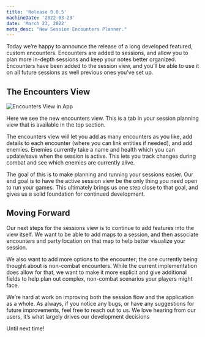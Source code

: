 ```yaml
---
title: 'Release 0.0.5'
machineDate: '2022-03-23'
date: 'March 23, 2022'
meta_desc: "New Session Encounters Planner."
---
```


Today we’re happy to announce the release of a long developed featured, custom encounters.
Encounters are added to sessions, and allow you to plan more in-depth sessions and keep your notes better organized. Encounters have been added to the session view, and you’ll be able to use it on all future sessions as well previous ones you’ve set up.

## The Encounters View

![Encounters View in App](https://www.worldscrafter.com/images/encounters.jpg)

Here we see the new encounters view. This is a tab in your session planning view that is available in the top section.

The encounters view will let you add as many encounters as you like, add details to each encounter (where you can link entities if needed), and add enemies. Enemies currently take a name and health which you can update/save when the session is active. This lets you track changes during combat and see which enemies are currently alive.

The goal of this is to make planning and running your sessions easier. Our end goal is to have the active session view be the only thing you need open to run your games. This ultimately brings us one step close to that goal, and gives us a solid foundation for continued development.

## Moving Forward

Our next steps for the sessions view is to continue to add features into the view itself. We want to be able to add maps to a session, and then associate encounters and party location on that map to help better visualize your session.

We also want to add more options to the encounter; the one currently being thought about is non-combat encounters. While the current implementation does allow for that, we want to make it more explicit and give additional fields to help plan out complex, non-combat scenarios your players might face.

We’re hard at work on improving both the session flow and the application as a whole. As always, if you notice any bugs, or have any suggestions for future improvements, feel free to reach out to us. We love hearing from our users, it’s what largely drives our development decisions

Until next time!